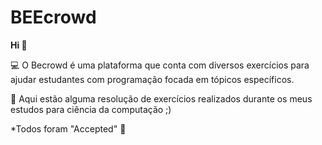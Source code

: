 # BEEcrowd

**Hi 👋**

💻 O Becrowd é uma plataforma que conta com diversos exercícios para ajudar estudantes com programação focada em tópicos específicos.

🎯 Aqui estão alguma resolução de exercícios realizados durante os meus estudos para ciência da computação ;)

*Todos foram "Accepted" 👻
